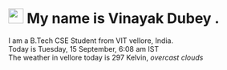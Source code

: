 
<h1><img src="https://emojis.slackmojis.com/emojis/images/1531849430/4246/blob-sunglasses.gif?1531849430" width="30"/> My name is Vinayak Dubey .</h1>
<p>I am a B.Tech CSE Student from VIT vellore, India. <br> Today is Tuesday, 15 September, 6:08 am IST <br> The weather in vellore today is 297 Kelvin, <i> overcast clouds </i><p>